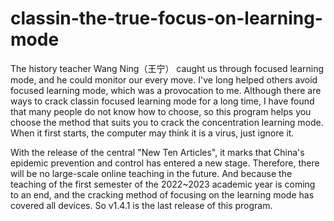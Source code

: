 # classin-the-true-focus-on-learning-mode
The history teacher Wang Ning（王宁） caught us through focused learning mode, and he could monitor our every move. I've long helped others avoid focused learning mode, which was a provocation to me. Although there are ways to crack classin focused learning mode for a long time, I have found that many people do not know how to choose, so this program helps you choose the method that suits you to crack the concentration learning mode.
When it first starts, the computer may think it is a virus, just ignore it.

With the release of the central "New Ten Articles", it marks that China's epidemic prevention and control has entered a new stage. Therefore, there will be no large-scale online teaching in the future. And because the teaching of the first semester of the 2022~2023 academic year is coming to an end, and the cracking method of focusing on the learning mode has covered all devices. So v1.4.1 is the last release of this program.

